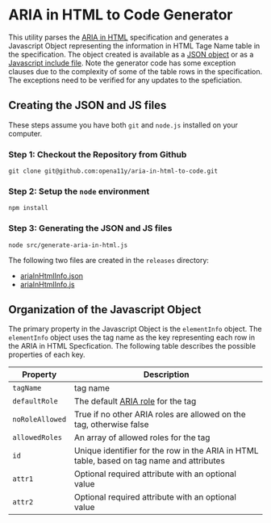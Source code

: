 # ARIA in HTML to Code Generator

This utility parses the [ARIA in HTML](https://www.w3.org/TR/html-aria/) specification and generates a Javascript Object representing the information in HTML Tage Name table in the specification.  The object created is available as a [JSON object](releases/ariaInHtmlInfo.json) or as a [Javascript include file](releases/ariaInHtmlInfo.js).  Note the generator code has some exception clauses due to the complexity of some of the table rows in the specification.  The exceptions need to be verified for any updates to the speficiation.

## Creating the JSON and JS files

These steps assume you have both `git` and `node.js` installed on your computer.

### Step 1: Checkout the Repository from Github

```git clone git@github.com:opena11y/aria-in-html-to-code.git```

### Step 2: Setup the `node` environment

```npm install```

### Step 3: Generating the JSON and JS files

```node src/generate-aria-in-html.js```

The following two files are created in the `releases` directory:

* [ariaInHtmlInfo.json](releases/ariaInHtmlInfo.json)
* [ariaInHtmlInfo.js](releases/ariaInHtmlInfo.js)

## Organization of the Javascript Object

The primary property in the Javascript Object is the `elementInfo` object.  The `elementInfo` object uses the tag name as the key representing each row in the ARIA in HTML Specfication.  The following table describes the possible properties of each key.

| Property        | Description  |
|-----------------|---|
| `tagName`       | tag name |
| `defaultRole`   | The default [ARIA role](https://www.w3.org/TR/wai-aria/#role_definitions) for the tag  |
| `noRoleAllowed` | True if no other ARIA roles are allowed on the tag, otherwise false  |
| `allowedRoles`  | An array of allowed roles for the tag  |
| `id`            | Unique identifier for the row in the ARIA in HTML table, based on tag name and attributes  |
| `attr1`         | Optional required attribute with an optional value |
| `attr2`         | Optional required attribute with an optional value |



